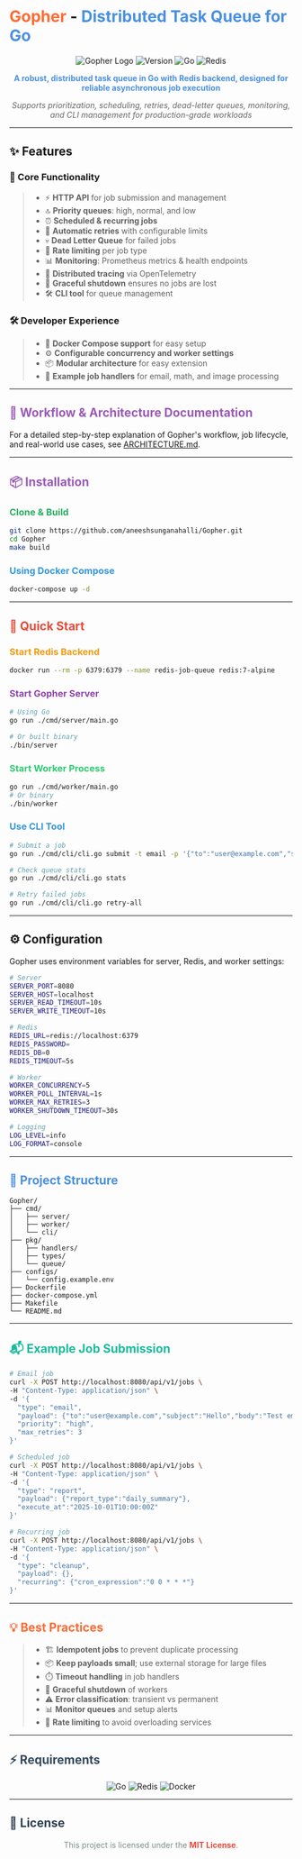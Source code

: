 # <span style="color: #FF6B35;">Gopher</span> - <span style="color: #4A90E2;">Distributed Task Queue for Go</span>

<div align="center">

![Gopher Logo](https://img.shields.io/badge/Gopher-Go%20Task%20Queue-4A90E2?style=for-the-badge\&logo=go\&logoColor=white)
![Version](https://img.shields.io/badge/version-1.0.0-6495ED?style=for-the-badge)
![Go](https://img.shields.io/badge/go-%3E%3D1.20-00ADD8?style=for-the-badge\&logo=go\&logoColor=white)
![Redis](https://img.shields.io/badge/redis-%3E%3D6.0-DC382D?style=for-the-badge\&logo=redis\&logoColor=white)

<span style="color: #4A90E2; font-weight: bold;">A robust, distributed task queue in Go with Redis backend, designed for reliable asynchronous job execution</span>

<span style="color: #666; font-style: italic;">Supports prioritization, scheduling, retries, dead-letter queues, monitoring, and CLI management for production-grade workloads</span>

</div>

---

## ✨ Features

### 🎯 Core Functionality

> * ⚡ **HTTP API** for job submission and management
> * 🔝 **Priority queues**: high, normal, and low
> * ⏰ **Scheduled & recurring jobs**
> * 🔄 **Automatic retries** with configurable limits
> * 💀 **Dead Letter Queue** for failed jobs
> * 🐌 **Rate limiting** per job type
> * 📊 **Monitoring**: Prometheus metrics & health endpoints
> * 🔗 **Distributed tracing** via OpenTelemetry
> * 🛑 **Graceful shutdown** ensures no jobs are lost
> * 🛠️ **CLI tool** for queue management

### 🛠️ Developer Experience

> * 🐳 **Docker Compose support** for easy setup
> * ⚙️ **Configurable concurrency and worker settings**
> * 📦 **Modular architecture** for easy extension
> * 📘 **Example job handlers** for email, math, and image processing

---

## <span style="color: #9B59B6;">📄 Workflow & Architecture Documentation</span>

For a detailed step-by-step explanation of Gopher's workflow, job lifecycle, and real-world use cases, see [ARCHITECTURE.md](./ARCHITECTURE.md).

---

## <span style="color: #9B59B6;">📦 Installation</span>

### <span style="color: #27AE60;">Clone & Build</span>

```bash
git clone https://github.com/aneeshsunganahalli/Gopher.git
cd Gopher
make build
```

### <span style="color: #3498DB;">Using Docker Compose</span>

```bash
docker-compose up -d
```

---

## <span style="color: #E74C3C;">🚀 Quick Start</span>

### <span style="color: #F39C12;">Start Redis Backend</span>

```bash
docker run --rm -p 6379:6379 --name redis-job-queue redis:7-alpine
```

### <span style="color: #8E44AD;">Start Gopher Server</span>

```bash
# Using Go
go run ./cmd/server/main.go

# Or built binary
./bin/server
```

### <span style="color: #2ECC71;">Start Worker Process</span>

```bash
go run ./cmd/worker/main.go
# Or binary
./bin/worker
```

### <span style="color: #3498DB;">Use CLI Tool</span>

```bash
# Submit a job
go run ./cmd/cli/cli.go submit -t email -p '{"to":"user@example.com","subject":"Hello","body":"This is a test"}'

# Check queue stats
go run ./cmd/cli/cli.go stats

# Retry failed jobs
go run ./cmd/cli/cli.go retry-all
```

---

## ⚙️ Configuration

Gopher uses environment variables for server, Redis, and worker settings:

```bash
# Server
SERVER_PORT=8080
SERVER_HOST=localhost
SERVER_READ_TIMEOUT=10s
SERVER_WRITE_TIMEOUT=10s

# Redis
REDIS_URL=redis://localhost:6379
REDIS_PASSWORD=
REDIS_DB=0
REDIS_TIMEOUT=5s

# Worker
WORKER_CONCURRENCY=5
WORKER_POLL_INTERVAL=1s
WORKER_MAX_RETRIES=3
WORKER_SHUTDOWN_TIMEOUT=30s

# Logging
LOG_LEVEL=info
LOG_FORMAT=console
```

---

## <span style="color: #4A90E2;">📁 Project Structure</span>

```
Gopher/
├── cmd/
│   ├── server/
│   ├── worker/
│   └── cli/
├── pkg/
│   ├── handlers/
│   ├── types/
│   └── queue/
├── configs/
│   └── config.example.env
├── Dockerfile
├── docker-compose.yml
├── Makefile
└── README.md
```

---

## <span style="color: #1ABC9C;">📬 Example Job Submission</span>

```bash
# Email job
curl -X POST http://localhost:8080/api/v1/jobs \
-H "Content-Type: application/json" \
-d '{
  "type": "email",
  "payload": {"to":"user@example.com","subject":"Hello","body":"Test email"},
  "priority": "high",
  "max_retries": 3
}'

# Scheduled job
curl -X POST http://localhost:8080/api/v1/jobs \
-H "Content-Type: application/json" \
-d '{
  "type": "report",
  "payload": {"report_type":"daily_summary"},
  "execute_at":"2025-10-01T10:00:00Z"
}'

# Recurring job
curl -X POST http://localhost:8080/api/v1/jobs \
-H "Content-Type: application/json" \
-d '{
  "type": "cleanup",
  "payload": {},
  "recurring": {"cron_expression":"0 0 * * *"}
}'
```

---

## <span style="color: #FF6B35;">💡 Best Practices</span>

> * 🏗️ **Idempotent jobs** to prevent duplicate processing
> * 📦 **Keep payloads small**; use external storage for large files
> * ⏱️ **Timeout handling** in job handlers
> * 🛑 **Graceful shutdown** of workers
> * ⚠️ **Error classification**: transient vs permanent
> * 📊 **Monitor queues** and setup alerts
> * 🐌 **Rate limiting** to avoid overloading services

---

## <span style="color: #34495E;">⚡ Requirements</span>

<div align="center">

![Go](https://img.shields.io/badge/Go-≥1.20-00ADD8?style=for-the-badge\&logo=go\&logoColor=white)
![Redis](https://img.shields.io/badge/Redis-≥6.0-DC382D?style=for-the-badge\&logo=redis\&logoColor=white)
![Docker](https://img.shields.io/badge/Docker-optional-2496ED?style=for-the-badge\&logo=docker\&logoColor=white)

</div>

---

## <span style="color: #2C3E50;">📄 License</span>

<div align="center">

<span style="color: #7F8C8D;">This project is licensed under the</span> <span style="color: #E74C3C;">**MIT License**</span><span style="color: #7F8C8D;">.</span>

</div>

